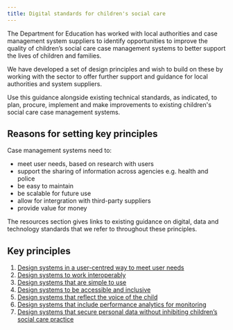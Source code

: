 ```yaml
---
title: Digital standards for children's social care
---
```


The Department for Education has worked with local authorities and case management system suppliers to identify opportunities to improve the quality of children’s social care case management systems to better support the lives of children and families. 

We have developed a set of design principles and wish to build on these by working with the sector to offer further support and guidance for local authorities and system suppliers. 

Use this guidance alongside existing technical standards, as indicated, to plan, procure, implement and make improvements to existing children's social care case management systems.

## Reasons for setting key principles

Case management systems need to:

* meet user needs, based on research with users
* support the sharing of information across agencies e.g. health and police 
* be easy to maintain
* be scalable for future use
* allow for intergration with third-party suppliers
* provide value for money

The resources section gives links to existing guidance on digital, data and technology standards that we refer to throughout these principles. 

## Key principles

1. [Design systems in a user-centred way to meet user needs](/principle-1)
2. [Design systems to work interoperably](/principle-2)
3. [Design systems that are simple to use](/principle-3)
4. [Design systems to be accessible and inclusive](/principle-4)
5. [Design systems that reflect the voice of the child](/principle-5)
6. [Design systems that include performance analytics for monitoring](principle-6)
7. [Design systems that secure personal data without inhibiting children’s social care practice](principle-7)
